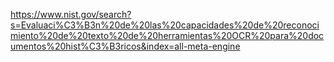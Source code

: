 https://www.nist.gov/search?s=Evaluaci%C3%B3n%20de%20las%20capacidades%20de%20reconocimiento%20de%20texto%20de%20herramientas%20OCR%20para%20documentos%20hist%C3%B3ricos&index=all-meta-engine

